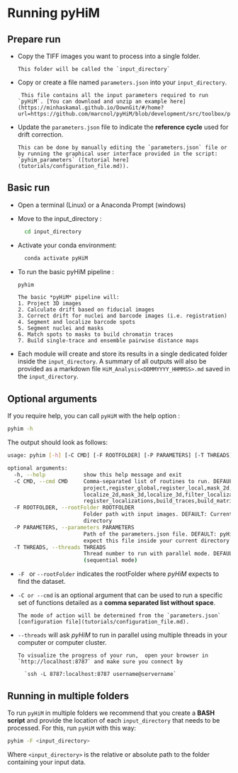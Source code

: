 # Running pyHiM

## Prepare run

- Copy the TIFF images you want to process into a single folder. 
  ```{note}
  This folder will be called the `input_directory`
  ```
  
- Copy or create a file named `parameters.json` into your `input_directory`. 
  
  ```{note}
   This file contains all the input parameters required to run `pyHiM`. [You can download and unzip an example here](https://minhaskamal.github.io/DownGit/#/home?url=https://github.com/marcnol/pyHiM/blob/development/src/toolbox/parameter_file/parameters.json).
  ```
  
- Update the `parameters.json` file to indicate the **reference cycle** used for drift correction. 
  ```{note}
  This can be done by manually editing the `parameters.json` file or by running the graphical user interface provided in the script: `pyhim_parameters` ([tutorial here](tutorials/configuration_file.md)).
  ```

## Basic run

- Open a terminal (Linux) or a Anaconda Prompt (windows)
	
- Move to the input_directory :
	
  ```bash
	cd input_directory
	```
	
- Activate your conda environment:
	
  ```bash
	conda activate pyHiM
	```
	
- To run the basic pyHiM pipeline :
	```bash
	pyhim
	```

  ```{note}
  The basic *pyHiM* pipeline will:
  1. Project 3D images
  2. Calculate drift based on fiducial images
  3. Correct drift for nuclei and barcode images (i.e. registration)
  4. Segment and localize barcode spots
  5. Segment nuclei and masks
  6. Match spots to masks to build chromatin traces
  7. Build single-trace and ensemble pairwise distance maps
  ```

- Each module will create and store its results in a single dedicated folder inside the `input_directory`. A summary of all outputs will also be provided as a markdown file `HiM_Analysis<DDMMYYYY_HHMMSS>.md` saved in the `input_directory`.

## Optional arguments

If you require help, you can call `pyHiM` with the help option : 
```bash
pyhim -h
```

The output should look as follows:

```sh
usage: pyhim [-h] [-C CMD] [-F ROOTFOLDER] [-P PARAMETERS] [-T THREADS]

optional arguments:
  -h, --help            show this help message and exit
  -C CMD, --cmd CMD     Comma-separated list of routines to run. DEFAULT: 
                        project,register_global,register_local,mask_2d,
                        localize_2d,mask_3d,localize_3d,filter_localizations,
                        register_localizations,build_traces,build_matrix
  -F ROOTFOLDER, --rootFolder ROOTFOLDER
                        Folder path with input images. DEFAULT: Current
                        directory
  -P PARAMETERS, --parameters PARAMETERS
                        Path of the parameters.json file. DEFAULT: pyHiM
                        expect this file inside your current directory
  -T THREADS, --threads THREADS
                        Thread number to run with parallel mode. DEFAULT: 1
                        (sequential mode)
```



- ```-F ``` or ```--rootFolder``` indicates the rootFolder where *pyHiM* expects to find the dataset.

- ```-C or --cmd``` is an optional argument that can be used to run a specific set of functions detailed as a **comma separated list without space**. 
  ```{note}
  The mode of action will be determined from the `parameters.json` [configuration file](tutorials/configuration_file.md).
  ```

- ```--threads``` will ask *pyHiM* to run in parallel using multiple threads in your computer or computer cluster. 
  ```{note}
  To visualize the progress of your run,  open your browser in `http://localhost:8787` and make sure you connect by 
    
    `ssh -L 8787:localhost:8787 username@servername`
  ```

## Running in multiple folders
To run `pyHiM` in multiple folders we recommend that you create a **BASH script** and provide the location of each `input_directory` that needs to be processed. For this, run `pyHiM` with this way:
```sh
pyhim -F <input_directory>
```
Where `<input_directory>` is the relative or absolute path to the folder containing your input data.
